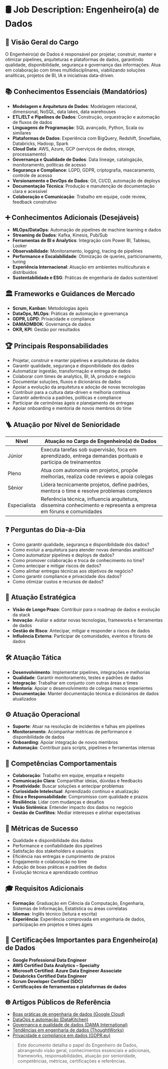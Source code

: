 # 🛢️ Job Description: Engenheiro(a) de Dados

## 🧐 Visão Geral do Cargo

O Engenheiro(a) de Dados é responsável por projetar, construir, manter e otimizar pipelines, arquiteturas e plataformas de dados, garantindo qualidade, disponibilidade, segurança e governança das informações. Atua em colaboração com times multidisciplinares, viabilizando soluções analíticas, projetos de BI, IA e iniciativas data-driven.

## 📚 Conhecimentos Essenciais (Mandatórios)

- **Modelagem e Arquitetura de Dados**: Modelagem relacional, dimensional, NoSQL, data lakes, data warehouses
- **ETL/ELT e Pipelines de Dados**: Construção, orquestração e automação de fluxos de dados
- **Linguagens de Programação**: SQL avançado, Python, Scala ou similares
- **Plataformas de Dados**: Experiência com BigQuery, Redshift, Snowflake, Databricks, Hadoop, Spark
- **Cloud Data**: AWS, Azure, GCP (serviços de dados, storage, processamento)
- **Governança e Qualidade de Dados**: Data lineage, catalogação, monitoramento, políticas de acesso
- **Segurança e Compliance**: LGPD, GDPR, criptografia, mascaramento, controle de acesso
- **Versionamento e DevOps de Dados**: Git, CI/CD, automação de deploys
- **Documentação Técnica**: Produção e manutenção de documentação clara e acessível
- **Colaboração e Comunicação**: Trabalho em equipe, code review, feedback construtivo

## ➕ Conhecimentos Adicionais (Desejáveis)

- **MLOps/DataOps**: Automação de pipelines de machine learning e dados
- **Streaming de Dados**: Kafka, Kinesis, Pub/Sub
- **Ferramentas de BI e Analytics**: Integração com Power BI, Tableau, Looker
- **Observabilidade**: Monitoramento, logging, tracing de pipelines
- **Performance e Escalabilidade**: Otimização de queries, particionamento, tuning
- **Experiência Internacional**: Atuação em ambientes multiculturais e distribuídos
- **Sustentabilidade e ESG**: Práticas de engenharia de dados sustentável

## 🏛️ Frameworks e Guidances de Mercado

- **Scrum, Kanban**: Metodologias ágeis
- **DataOps, MLOps**: Práticas de automação e governança
- **GDPR, LGPD**: Privacidade e compliance
- **DAMADMBOK**: Governança de dados
- **OKR, KPI**: Gestão por resultados

## 🏆 Principais Responsabilidades

- Projetar, construir e manter pipelines e arquiteturas de dados
- Garantir qualidade, segurança e disponibilidade dos dados
- Automatizar ingestão, transformação e entrega de dados
- Colaborar com times de analytics, BI, IA, produto e negócio
- Documentar soluções, fluxos e dicionários de dados
- Apoiar a evolução da arquitetura e adoção de novas tecnologias
- Contribuir para a cultura data-driven e melhoria contínua
- Garantir aderência a padrões, políticas e compliance
- Participar de cerimônias ágeis e planejamento de entregas
- Apoiar onboarding e mentoria de novos membros do time

## 🪜 Atuação por Nível de Senioridade

| Nível         | Atuação no Cargo de Engenheiro(a) de Dados                                                                                 |
|--------------|----------------------------------------------------------------------------------------------------------------------------|
| Júnior        | Executa tarefas sob supervisão, foca em aprendizado, entrega demandas pontuais e participa de treinamentos                  |
| Pleno         | Atua com autonomia em projetos, propõe melhorias, realiza code reviews e apoia colegas                                      |
| Sênior        | Lidera tecnicamente projetos, define padrões, mentora o time e resolve problemas complexos                                  |
| Especialista  | Referência técnica, influencia arquitetura, dissemina conhecimento e representa a empresa em fóruns e comunidades           |

## ❓ Perguntas do Dia-a-Dia

- Como garantir qualidade, segurança e disponibilidade dos dados?
- Como evoluir a arquitetura para atender novas demandas analíticas?
- Como automatizar pipelines e deploys de dados?
- Como promover colaboração e troca de conhecimento no time?
- Como antecipar e mitigar riscos de dados?
- Como alinhar entregas técnicas aos objetivos de negócio?
- Como garantir compliance e privacidade dos dados?
- Como otimizar custos e recursos de dados?

## 🎯 Atuação Estratégica

- **Visão de Longo Prazo**: Contribuir para o roadmap de dados e evolução da stack
- **Inovação**: Avaliar e adotar novas tecnologias, frameworks e ferramentas de dados
- **Gestão de Risco**: Antecipar, mitigar e responder a riscos de dados
- **Influência Externa**: Participar de comunidades, eventos e fóruns de dados

## 🛠️ Atuação Tática

- **Desenvolvimento**: Implementar pipelines, integrações e melhorias
- **Qualidade**: Garantir monitoramento, testes e padrões de dados
- **Integração**: Trabalhar em conjunto com outras áreas e times
- **Mentoria**: Apoiar o desenvolvimento de colegas menos experientes
- **Documentação**: Manter documentação técnica e dicionários de dados atualizados

## ⚙️ Atuação Operacional

- **Suporte**: Atuar na resolução de incidentes e falhas em pipelines
- **Monitoramento**: Acompanhar métricas de performance e disponibilidade de dados
- **Onboarding**: Apoiar integração de novos membros
- **Automação**: Contribuir para scripts, pipelines e ferramentas internas

## 🤝 Competências Comportamentais

- **Colaboração**: Trabalho em equipe, empatia e respeito
- **Comunicação Clara**: Compartilhar ideias, dúvidas e feedbacks
- **Proatividade**: Buscar soluções e antecipar problemas
- **Curiosidade Intelectual**: Aprendizado contínuo e atualização
- **Ética e Responsabilidade**: Compromisso com qualidade e prazos
- **Resiliência**: Lidar com mudanças e desafios
- **Visão Sistêmica**: Entender impacto dos dados no negócio
- **Gestão de Conflitos**: Mediar interesses e alinhar expectativas

## 📏 Métricas de Sucesso

- Qualidade e disponibilidade dos dados
- Performance e confiabilidade dos pipelines
- Satisfação dos stakeholders e usuários
- Eficiência nas entregas e cumprimento de prazos
- Engajamento e colaboração no time
- Adoção de boas práticas e padrões de dados
- Evolução técnica e aprendizado contínuo

## 🎓 Requisitos Adicionais

- **Formação**: Graduação em Ciência da Computação, Engenharia, Sistemas de Informação, Estatística ou áreas correlatas
- **Idiomas**: Inglês técnico (leitura e escrita)
- **Experiência**: Experiência comprovada em engenharia de dados, participação em projetos e times ágeis

## 🏅 Certificações Importantes para Engenheiro(a) de Dados

- **Google Professional Data Engineer**
- **AWS Certified Data Analytics – Specialty**
- **Microsoft Certified: Azure Data Engineer Associate**
- **Databricks Certified Data Engineer**
- **Scrum Developer Certified (SDC)**
- **Certificações de ferramentas e plataformas de dados**

## 🌐 Artigos Públicos de Referência

- [Boas práticas de engenharia de dados (Google Cloud)](https://cloud.google.com/architecture/data-engineering)
- [DataOps e automação (DataKitchen)](https://datakitchen.io/resources/)
- [Governança e qualidade de dados (DAMA International)](https://www.dama.org/content/body-knowledge)
- [Tendências em engenharia de dados (ThoughtWorks)](https://www.thoughtworks.com/radar)
- [Privacidade e compliance em dados (GDPR.eu)](https://gdpr.eu/)

<!-- summary:start -->
> Este documento detalha o papel do Engenheiro de Dados, abrangendo visão geral, conhecimentos essenciais e adicionais, frameworks, responsabilidades, atuação por senioridade, competências, métricas, certificações e referências.
<!-- summary:end --> 